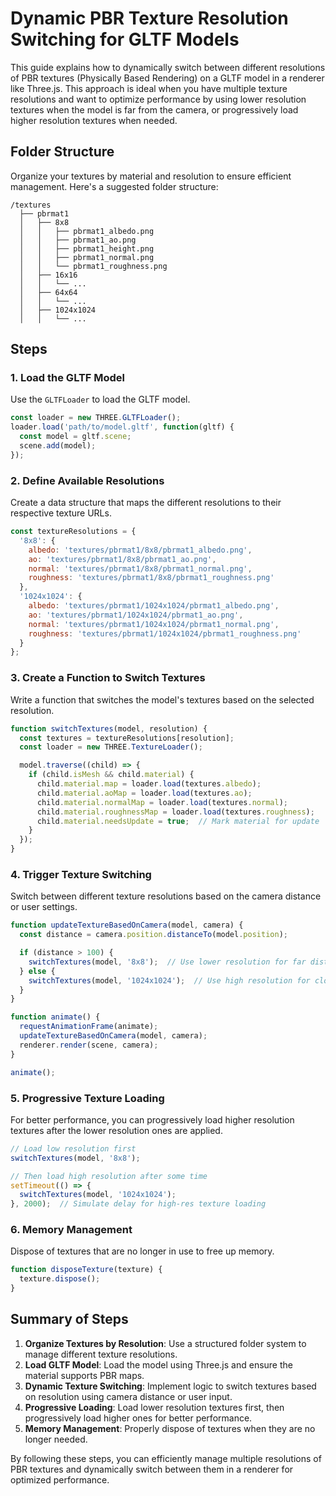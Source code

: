 # Dynamic PBR Texture Resolution Switching for GLTF Models

This guide explains how to dynamically switch between different resolutions of PBR textures (Physically Based Rendering) on a GLTF model in a renderer like Three.js. This approach is ideal when you have multiple texture resolutions and want to optimize performance by using lower resolution textures when the model is far from the camera, or progressively load higher resolution textures when needed.

## Folder Structure

Organize your textures by material and resolution to ensure efficient management. Here's a suggested folder structure:

```
/textures
  ├── pbrmat1
  │   ├── 8x8
  │   │   ├── pbrmat1_albedo.png
  │   │   ├── pbrmat1_ao.png
  │   │   ├── pbrmat1_height.png
  │   │   ├── pbrmat1_normal.png
  │   │   └── pbrmat1_roughness.png
  │   ├── 16x16
  │   │   └── ...
  │   ├── 64x64
  │   │   └── ...
  │   ├── 1024x1024
  │   │   └── ...
```

## Steps

### 1. Load the GLTF Model

Use the `GLTFLoader` to load the GLTF model.

```js
const loader = new THREE.GLTFLoader();
loader.load('path/to/model.gltf', function(gltf) {
  const model = gltf.scene;
  scene.add(model);
});
```

### 2. Define Available Resolutions

Create a data structure that maps the different resolutions to their respective texture URLs.

```js
const textureResolutions = {
  '8x8': {
    albedo: 'textures/pbrmat1/8x8/pbrmat1_albedo.png',
    ao: 'textures/pbrmat1/8x8/pbrmat1_ao.png',
    normal: 'textures/pbrmat1/8x8/pbrmat1_normal.png',
    roughness: 'textures/pbrmat1/8x8/pbrmat1_roughness.png'
  },
  '1024x1024': {
    albedo: 'textures/pbrmat1/1024x1024/pbrmat1_albedo.png',
    ao: 'textures/pbrmat1/1024x1024/pbrmat1_ao.png',
    normal: 'textures/pbrmat1/1024x1024/pbrmat1_normal.png',
    roughness: 'textures/pbrmat1/1024x1024/pbrmat1_roughness.png'
  }
};
```

### 3. Create a Function to Switch Textures

Write a function that switches the model's textures based on the selected resolution.

```js
function switchTextures(model, resolution) {
  const textures = textureResolutions[resolution];
  const loader = new THREE.TextureLoader();

  model.traverse((child) => {
    if (child.isMesh && child.material) {
      child.material.map = loader.load(textures.albedo);
      child.material.aoMap = loader.load(textures.ao);
      child.material.normalMap = loader.load(textures.normal);
      child.material.roughnessMap = loader.load(textures.roughness);
      child.material.needsUpdate = true;  // Mark material for update
    }
  });
}
```

### 4. Trigger Texture Switching

Switch between different texture resolutions based on the camera distance or user settings.

```js
function updateTextureBasedOnCamera(model, camera) {
  const distance = camera.position.distanceTo(model.position);

  if (distance > 100) {
    switchTextures(model, '8x8');  // Use lower resolution for far distance
  } else {
    switchTextures(model, '1024x1024');  // Use high resolution for close distance
  }
}

function animate() {
  requestAnimationFrame(animate);
  updateTextureBasedOnCamera(model, camera);
  renderer.render(scene, camera);
}

animate();
```

### 5. Progressive Texture Loading

For better performance, you can progressively load higher resolution textures after the lower resolution ones are applied.

```js
// Load low resolution first
switchTextures(model, '8x8');

// Then load high resolution after some time
setTimeout(() => {
  switchTextures(model, '1024x1024');
}, 2000);  // Simulate delay for high-res texture loading
```

### 6. Memory Management

Dispose of textures that are no longer in use to free up memory.

```js
function disposeTexture(texture) {
  texture.dispose();
}
```

## Summary of Steps

1. **Organize Textures by Resolution**: Use a structured folder system to manage different texture resolutions.
2. **Load GLTF Model**: Load the model using Three.js and ensure the material supports PBR maps.
3. **Dynamic Texture Switching**: Implement logic to switch textures based on resolution using camera distance or user input.
4. **Progressive Loading**: Load lower resolution textures first, then progressively load higher ones for better performance.
5. **Memory Management**: Properly dispose of textures when they are no longer needed.

By following these steps, you can efficiently manage multiple resolutions of PBR textures and dynamically switch between them in a renderer for optimized performance.

